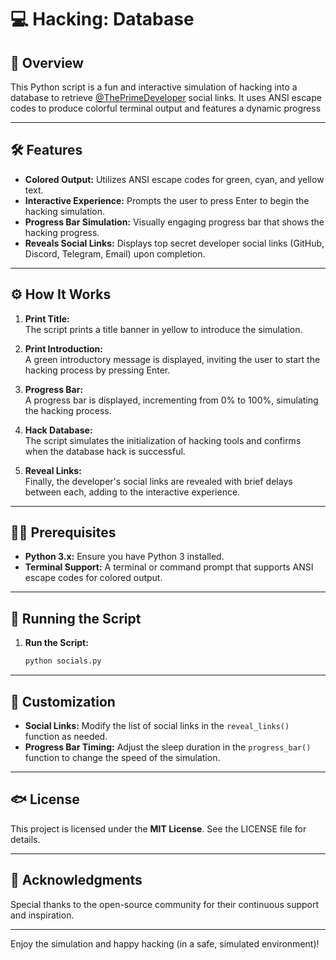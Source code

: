 # 💻 Hacking: Database

## 📌 Overview
This Python script is a fun and interactive simulation of hacking into a database to retrieve [@ThePrimeDeveloper](https://github.com/ThePrimeDeveloper) social links. It uses ANSI escape codes to produce colorful terminal output and features a dynamic progress

---

## 🛠️ Features

- **Colored Output:** Utilizes ANSI escape codes for green, cyan, and yellow text.
- **Interactive Experience:** Prompts the user to press Enter to begin the hacking simulation.
- **Progress Bar Simulation:** Visually engaging progress bar that shows the hacking progress.
- **Reveals Social Links:** Displays top secret developer social links (GitHub, Discord, Telegram, Email) upon completion.

---

## ⚙️ How It Works

1. **Print Title:**  
   The script prints a title banner in yellow to introduce the simulation.

2. **Print Introduction:**  
   A green introductory message is displayed, inviting the user to start the hacking process by pressing Enter.

3. **Progress Bar:**  
   A progress bar is displayed, incrementing from 0% to 100%, simulating the hacking process.

4. **Hack Database:**  
   The script simulates the initialization of hacking tools and confirms when the database hack is successful.

5. **Reveal Links:**  
   Finally, the developer's social links are revealed with brief delays between each, adding to the interactive experience.

---

## 💂️‍♂️ Prerequisites

- **Python 3.x:** Ensure you have Python 3 installed.
- **Terminal Support:** A terminal or command prompt that supports ANSI escape codes for colored output.

---

## 🚀 Running the Script

1. **Run the Script:**

   ```bash
   python socials.py
   ```

---

## 🔧 Customization

- **Social Links:** Modify the list of social links in the `reveal_links()` function as needed.
- **Progress Bar Timing:** Adjust the sleep duration in the `progress_bar()` function to change the speed of the simulation.

---

## 🐟 License

This project is licensed under the **MIT License**. See the LICENSE file for details.

---

## 🙏 Acknowledgments

Special thanks to the open-source community for their continuous support and inspiration.

---

Enjoy the simulation and happy hacking (in a safe, simulated environment)!

